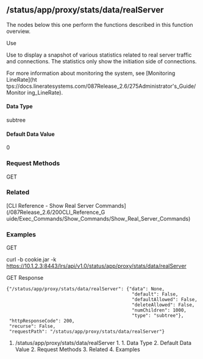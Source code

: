 ## /status/app/proxy/stats/data/realServer

The nodes below this one perform the functions described in this function
overview.

Use

Use to display a snapshot of various statistics related to real server traffic
and connections.  The statistics only show the initiation side of connections.

For more information about monitoring the system, see [Monitoring LineRate](ht
tps://docs.lineratesystems.com/087Release_2.6/275Administrator's_Guide/Monitor
ing_LineRate).

#### Data Type

subtree

#### Default Data Value

0

### Request Methods

GET

### Related

[CLI Reference - Show Real Server Commands](/087Release_2.6/200CLI_Reference_G
uide/Exec_Commands/Show_Commands/Show_Real_Server_Commands)

### Examples

GET

curl -b cookie.jar -k
https://10.1.2.3:8443/lrs/api/v1.0/status/app/proxy/stats/data/realServer

GET Response

    
    
    {"/status/app/proxy/stats/data/realServer": {"data": None,
                                                  "default": False,
                                                  "defaultAllowed": False,
                                                  "deleteAllowed": False,
                                                  "numChildren": 1000,
                                                  "type": "subtree"},
     "httpResponseCode": 200,
     "recurse": False,
     "requestPath": "/status/app/proxy/stats/data/realServer"}
    

  1. /status/app/proxy/stats/data/realServer
    1.       1. Data Type
      2. Default Data Value
    2. Request Methods
    3. Related
    4. Examples

